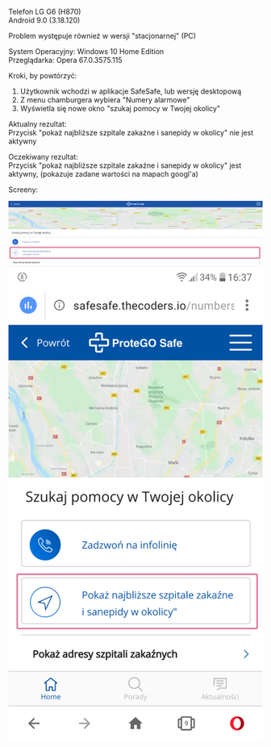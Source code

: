 Telefon LG G6 (H870)  
Android 9.0 (3.18.120)   

Problem występuje również w wersji "stacjonarnej" (PC)  

System Operacyjny: Windows 10 Home Edition  
Przeglądarka: Opera 67.0.3575.115  

Kroki, by powtórzyć:  

1. Użytkownik wchodzi w aplikacje SafeSafe, lub wersję desktopową  
2. Z menu chamburgera wybiera "Numery alarmowe"  
3. Wyświetla się nowe okno "szukaj pomocy w Twojej okolicy"  

Aktualny rezultat:  
Przycisk "pokaż najbliższe szpitale zakaźne i sanepidy w okolicy" nie jest aktywny  

Oczekiwany rezultat:  
Przycisk "pokaż najbliższe szpitale zakaźne i sanepidy w okolicy" jest aktywny, (pokazuje zadane wartości na mapach googl'a)  

Screeny:  

<img src="img/Nieaktywny_przycisk_PC.png">
<img src="img/Niekatywny_przycisk_app.png">
